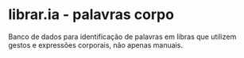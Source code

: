 # librar.ia - palavras corpo
Banco de dados para identificação de palavras em libras que utilizem gestos e expressões corporais, não apenas manuais.
